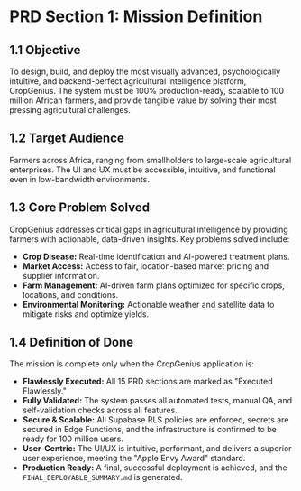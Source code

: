 # PRD Section 1: Mission Definition

## 1.1 Objective

To design, build, and deploy the most visually advanced, psychologically intuitive, and backend-perfect agricultural intelligence platform, CropGenius. The system must be 100% production-ready, scalable to 100 million African farmers, and provide tangible value by solving their most pressing agricultural challenges.

## 1.2 Target Audience

Farmers across Africa, ranging from smallholders to large-scale agricultural enterprises. The UI and UX must be accessible, intuitive, and functional even in low-bandwidth environments.

## 1.3 Core Problem Solved

CropGenius addresses critical gaps in agricultural intelligence by providing farmers with actionable, data-driven insights. Key problems solved include:

- **Crop Disease:** Real-time identification and AI-powered treatment plans.
- **Market Access:** Access to fair, location-based market pricing and supplier information.
- **Farm Management:** AI-driven farm plans optimized for specific crops, locations, and conditions.
- **Environmental Monitoring:** Actionable weather and satellite data to mitigate risks and optimize yields.

## 1.4 Definition of Done

The mission is complete only when the CropGenius application is:

- **Flawlessly Executed:** All 15 PRD sections are marked as "Executed Flawlessly."
- **Fully Validated:** The system passes all automated tests, manual QA, and self-validation checks across all features.
- **Secure & Scalable:** All Supabase RLS policies are enforced, secrets are secured in Edge Functions, and the infrastructure is confirmed to be ready for 100 million users.
- **User-Centric:** The UI/UX is intuitive, performant, and delivers a superior user experience, meeting the "Apple Envy Award" standard.
- **Production Ready:** A final, successful deployment is achieved, and the `FINAL_DEPLOYABLE_SUMMARY.md` is generated.
